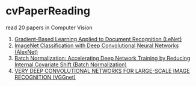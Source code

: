 # cvPaperReading
read 20 papers in Computer Vision
1. [Gradient-Based Learning Applied to Document Recognition (LeNet)](https://github.com/liziyan1997/cvPaperReading/tree/master/01-LeNet)  
2. [ImageNet Classification with Deep Convolutional Neural Networks (AlexNet)](https://github.com/liziyan1997/cvPaperReading/tree/master/02-AlexNet)
3. [Batch Normalization: Accelerating Deep Network Training by Reducing Internal Covariate Shift (Batch Normalization)](https://github.com/liziyan1997/cvPaperReading/tree/master/03-BatchNormalization)
4. [VERY DEEP CONVOLUTIONAL NETWORKS FOR LARGE-SCALE IMAGE RECOGNITION (VGGnet)](https://github.com/liziyan1997/cvPaperReading/tree/master/04-VGGnet)
